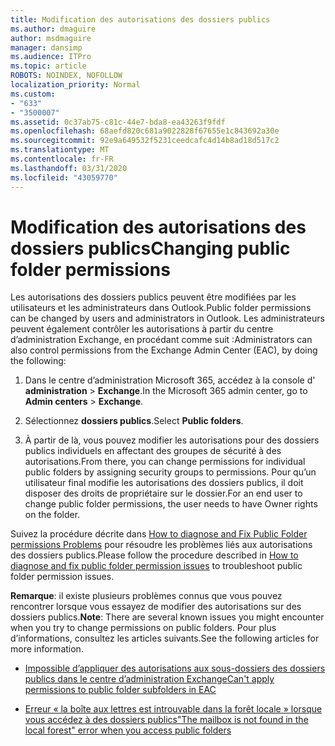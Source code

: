 ```yaml
---
title: Modification des autorisations des dossiers publics
ms.author: dmaguire
author: msdmaguire
manager: dansimp
ms.audience: ITPro
ms.topic: article
ROBOTS: NOINDEX, NOFOLLOW
localization_priority: Normal
ms.custom:
- "633"
- "3500007"
ms.assetid: 0c37ab75-c81c-44e7-bda8-ea43263f9fdf
ms.openlocfilehash: 68aefd820c681a9022828f67655e1c843692a30e
ms.sourcegitcommit: 92e9a649532f5231ceedcafc4d14b8ad18d517c2
ms.translationtype: MT
ms.contentlocale: fr-FR
ms.lasthandoff: 03/31/2020
ms.locfileid: "43059770"
---
```

# <a name="changing-public-folder-permissions"></a><span data-ttu-id="05aaa-102">Modification des autorisations des dossiers publics</span><span class="sxs-lookup"><span data-stu-id="05aaa-102">Changing public folder permissions</span></span>

<span data-ttu-id="05aaa-103">Les autorisations des dossiers publics peuvent être modifiées par les utilisateurs et les administrateurs dans Outlook.</span><span class="sxs-lookup"><span data-stu-id="05aaa-103">Public folder permissions can be changed by users and administrators in Outlook.</span></span> <span data-ttu-id="05aaa-104">Les administrateurs peuvent également contrôler les autorisations à partir du centre d’administration Exchange, en procédant comme suit :</span><span class="sxs-lookup"><span data-stu-id="05aaa-104">Administrators can also control permissions from the Exchange Admin Center (EAC), by doing the following:</span></span>
  
1. <span data-ttu-id="05aaa-105">Dans le centre d’administration Microsoft 365, accédez à la console d' **administration** \> **Exchange**.</span><span class="sxs-lookup"><span data-stu-id="05aaa-105">In the Microsoft 365 admin center, go to **Admin centers** \> **Exchange**.</span></span>

2. <span data-ttu-id="05aaa-106">Sélectionnez **dossiers publics**.</span><span class="sxs-lookup"><span data-stu-id="05aaa-106">Select **Public folders**.</span></span>

3. <span data-ttu-id="05aaa-107">À partir de là, vous pouvez modifier les autorisations pour des dossiers publics individuels en affectant des groupes de sécurité à des autorisations.</span><span class="sxs-lookup"><span data-stu-id="05aaa-107">From there, you can change permissions for individual public folders by assigning security groups to permissions.</span></span> <span data-ttu-id="05aaa-108">Pour qu’un utilisateur final modifie les autorisations des dossiers publics, il doit disposer des droits de propriétaire sur le dossier.</span><span class="sxs-lookup"><span data-stu-id="05aaa-108">For an end user to change public folder permissions, the user needs to have Owner rights on the folder.</span></span>

<span data-ttu-id="05aaa-109">Suivez la procédure décrite dans [How to diagnose and Fix Public Folder permissions Problems](https://docs.microsoft.com/exchange/troubleshoot/public-folders/public-folder-permission-issues) pour résoudre les problèmes liés aux autorisations des dossiers publics.</span><span class="sxs-lookup"><span data-stu-id="05aaa-109">Please follow the procedure described in [How to diagnose and fix public folder permission issues](https://docs.microsoft.com/exchange/troubleshoot/public-folders/public-folder-permission-issues) to troubleshoot public folder permission issues.</span></span>

<span data-ttu-id="05aaa-110">**Remarque**: il existe plusieurs problèmes connus que vous pouvez rencontrer lorsque vous essayez de modifier des autorisations sur des dossiers publics.</span><span class="sxs-lookup"><span data-stu-id="05aaa-110">**Note**: There are several known issues you might encounter when you try to change permissions on public folders.</span></span> <span data-ttu-id="05aaa-111">Pour plus d’informations, consultez les articles suivants.</span><span class="sxs-lookup"><span data-stu-id="05aaa-111">See the following articles for more information.</span></span>

- [<span data-ttu-id="05aaa-112">Impossible d’appliquer des autorisations aux sous-dossiers des dossiers publics dans le centre d’administration Exchange</span><span class="sxs-lookup"><span data-stu-id="05aaa-112">Can't apply permissions to public folder subfolders in EAC</span></span>](https://docs.microsoft.com/exchange/troubleshoot/public-folders/can%E2%80%99t-apply-permissions-public-folder-subfolders)

- [<span data-ttu-id="05aaa-113">Erreur « la boîte aux lettres est introuvable dans la forêt locale » lorsque vous accédez à des dossiers publics</span><span class="sxs-lookup"><span data-stu-id="05aaa-113">"The mailbox is not found in the local forest" error when you access public folders</span></span>](https://docs.microsoft.com/exchange/troubleshoot/public-folders/mailbox-not-found-local-forest-public-folder)

